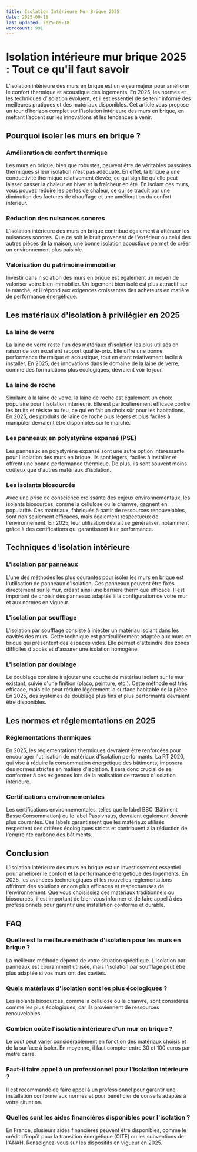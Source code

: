 ```yaml
---
title: Isolation Intérieure Mur Brique 2025
date: 2025-09-18
last_updated: 2025-09-18
wordcount: 991
---
```


# Isolation intérieure mur brique 2025 : Tout ce qu'il faut savoir

L’isolation intérieure des murs en brique est un enjeu majeur pour améliorer le confort thermique et acoustique des logements. En 2025, les normes et les techniques d’isolation évoluent, et il est essentiel de se tenir informé des meilleures pratiques et des matériaux disponibles. Cet article vous propose un tour d’horizon complet sur l’isolation intérieure des murs en brique, en mettant l’accent sur les innovations et les tendances à venir.

## Pourquoi isoler les murs en brique ?

### Amélioration du confort thermique

Les murs en brique, bien que robustes, peuvent être de véritables passoires thermiques si leur isolation n'est pas adéquate. En effet, la brique a une conductivité thermique relativement élevée, ce qui signifie qu'elle peut laisser passer la chaleur en hiver et la fraîcheur en été. En isolant ces murs, vous pouvez réduire les pertes de chaleur, ce qui se traduit par une diminution des factures de chauffage et une amélioration du confort intérieur.

### Réduction des nuisances sonores

L'isolation intérieure des murs en brique contribue également à atténuer les nuisances sonores. Que ce soit le bruit provenant de l'extérieur ou celui des autres pièces de la maison, une bonne isolation acoustique permet de créer un environnement plus paisible.

### Valorisation du patrimoine immobilier

Investir dans l'isolation des murs en brique est également un moyen de valoriser votre bien immobilier. Un logement bien isolé est plus attractif sur le marché, et il répond aux exigences croissantes des acheteurs en matière de performance énergétique.

## Les matériaux d'isolation à privilégier en 2025

### La laine de verre

La laine de verre reste l'un des matériaux d'isolation les plus utilisés en raison de son excellent rapport qualité-prix. Elle offre une bonne performance thermique et acoustique, tout en étant relativement facile à installer. En 2025, des innovations dans le domaine de la laine de verre, comme des formulations plus écologiques, devraient voir le jour.

### La laine de roche

Similaire à la laine de verre, la laine de roche est également un choix populaire pour l'isolation intérieure. Elle est particulièrement efficace contre les bruits et résiste au feu, ce qui en fait un choix sûr pour les habitations. En 2025, des produits de laine de roche plus légers et plus faciles à manipuler devraient être disponibles sur le marché.

### Les panneaux en polystyrène expansé (PSE)

Les panneaux en polystyrène expansé sont une autre option intéressante pour l'isolation des murs en brique. Ils sont légers, faciles à installer et offrent une bonne performance thermique. De plus, ils sont souvent moins coûteux que d'autres matériaux d'isolation.

### Les isolants biosourcés

Avec une prise de conscience croissante des enjeux environnementaux, les isolants biosourcés, comme la cellulose ou le chanvre, gagnent en popularité. Ces matériaux, fabriqués à partir de ressources renouvelables, sont non seulement efficaces, mais également respectueux de l'environnement. En 2025, leur utilisation devrait se généraliser, notamment grâce à des certifications qui garantissent leur performance.

## Techniques d'isolation intérieure

### L'isolation par panneaux

L'une des méthodes les plus courantes pour isoler les murs en brique est l'utilisation de panneaux d'isolation. Ces panneaux peuvent être fixés directement sur le mur, créant ainsi une barrière thermique efficace. Il est important de choisir des panneaux adaptés à la configuration de votre mur et aux normes en vigueur.

### L'isolation par soufflage

L'isolation par soufflage consiste à injecter un matériau isolant dans les cavités des murs. Cette technique est particulièrement adaptée aux murs en brique qui présentent des espaces vides. Elle permet d'atteindre des zones difficiles d'accès et d'assurer une isolation homogène.

### L'isolation par doublage

Le doublage consiste à ajouter une couche de matériau isolant sur le mur existant, suivie d'une finition (placo, peinture, etc.). Cette méthode est très efficace, mais elle peut réduire légèrement la surface habitable de la pièce. En 2025, des systèmes de doublage plus fins et plus performants devraient être disponibles.

## Les normes et réglementations en 2025

### Réglementations thermiques

En 2025, les réglementations thermiques devraient être renforcées pour encourager l'utilisation de matériaux d'isolation performants. La RT 2020, qui vise à réduire la consommation énergétique des bâtiments, imposera des normes strictes en matière d'isolation. Il sera donc crucial de se conformer à ces exigences lors de la réalisation de travaux d'isolation intérieure.

### Certifications environnementales

Les certifications environnementales, telles que le label BBC (Bâtiment Basse Consommation) ou le label Passivhaus, devraient également devenir plus courantes. Ces labels garantissent que les matériaux utilisés respectent des critères écologiques stricts et contribuent à la réduction de l'empreinte carbone des bâtiments.

## Conclusion

L'isolation intérieure des murs en brique est un investissement essentiel pour améliorer le confort et la performance énergétique des logements. En 2025, les avancées technologiques et les nouvelles réglementations offriront des solutions encore plus efficaces et respectueuses de l'environnement. Que vous choisissiez des matériaux traditionnels ou biosourcés, il est important de bien vous informer et de faire appel à des professionnels pour garantir une installation conforme et durable.

## FAQ

### Quelle est la meilleure méthode d'isolation pour les murs en brique ?

La meilleure méthode dépend de votre situation spécifique. L'isolation par panneaux est couramment utilisée, mais l'isolation par soufflage peut être plus adaptée si vos murs ont des cavités.

### Quels matériaux d'isolation sont les plus écologiques ?

Les isolants biosourcés, comme la cellulose ou le chanvre, sont considérés comme les plus écologiques, car ils proviennent de ressources renouvelables.

### Combien coûte l'isolation intérieure d'un mur en brique ?

Le coût peut varier considérablement en fonction des matériaux choisis et de la surface à isoler. En moyenne, il faut compter entre 30 et 100 euros par mètre carré.

### Faut-il faire appel à un professionnel pour l'isolation intérieure ?

Il est recommandé de faire appel à un professionnel pour garantir une installation conforme aux normes et pour bénéficier de conseils adaptés à votre situation.

### Quelles sont les aides financières disponibles pour l'isolation ?

En France, plusieurs aides financières peuvent être disponibles, comme le crédit d'impôt pour la transition énergétique (CITE) ou les subventions de l'ANAH. Renseignez-vous sur les dispositifs en vigueur en 2025.